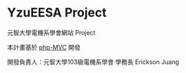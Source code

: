 # YzuEESA Project
元智大學電機系學會網站 Project

本計畫基於 <a href="https://github.com/panique/php-mvc">php-MVC</a> 開發

開發負責人：元智大學103級電機系學會 學務長 Erickson Juang